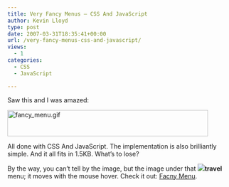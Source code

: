 ```yaml
---
title: Very Fancy Menus – CSS And JavaScript
author: Kevin Lloyd
type: post
date: 2007-03-31T18:35:41+00:00
url: /very-fancy-menus-css-and-javascript/
views:
  - 1
categories:
  - CSS
  - JavaScript

---
```

Saw this and I was amazed:

[<img src="https://i2.wp.com/webdevelopment2.com/wp-content/uploads/fancy_menu.gif?resize=451%2C59&#038;ssl=1" alt="fancy_menu.gif" title="fancy_menu.gif" border="0" height="59" width="451" data-recalc-dims="1" />][1]

All done with CSS And JavaScript. The implementation is also brilliantly simple. And it all fits in 1.5KB. What&#8217;s to lose?

By the way, you can&#8217;t tell by the image, but the image under that ![][2]<span style="font-weight: bold">travel</span> menu; it moves with the mouse hover. Check it out: [Facny Menu][1].

 [1]: http://devthought.com/cssjavascript-true-power-fancy-menu/
 [2]: file:///C:/DOCUME%7E1/Baz/LOCALS%7E1/Temp/moz-screenshot-1.jpg